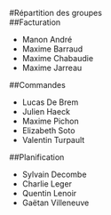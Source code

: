 #Répartition des groupes  
##Facturation  
- Manon André  
- Maxime Barraud  
- Maxime Chabaudie   
- Maxime Jarreau       

##Commandes  
- Lucas De Brem  
- Julien Haeck  
- Maxime Pichon  
- Elizabeth Soto  
- Valentin Turpault       

##Planification  
- Sylvain Decombe     
- Charlie Leger    
- Quentin Lenoir    
- Gaëtan Villeneuve    
